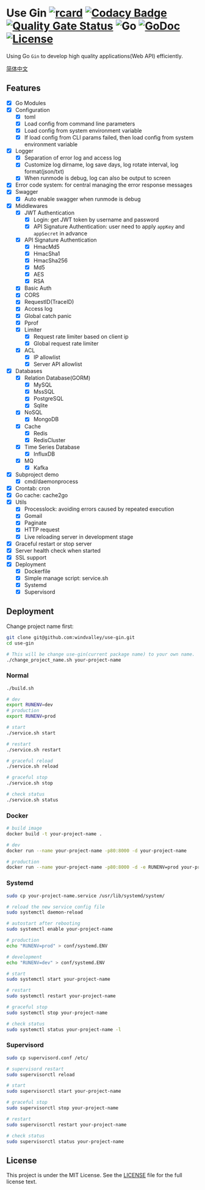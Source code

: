 # Use Gin [![rcard](https://goreportcard.com/badge/github.com/windvalley/use-gin)](https://goreportcard.com/report/github.com/windvalley/use-gin) [![Codacy Badge](https://app.codacy.com/project/badge/Grade/38d3eff769c14fecb01e91160e143727)](https://www.codacy.com/manual/windvalley/use-gin?utm_source=github.com&amp;utm_medium=referral&amp;utm_content=windvalley/use-gin&amp;utm_campaign=Badge_Grade) [![Quality Gate Status](https://sonarcloud.io/api/project_badges/measure?project=windvalley_use-gin&metric=alert_status)](https://sonarcloud.io/dashboard?id=windvalley_use-gin) ![Go](https://github.com/windvalley/use-gin/workflows/Go/badge.svg) [![GoDoc](http://img.shields.io/badge/go-documentation-blue.svg?style=flat-square)](https://godoc.org/github.com/windvalley/use-gin) [![License](http://img.shields.io/badge/license-mit-blue.svg?style=flat-square)](LICENSE)

Using Go `Gin` to develop high quality applications(Web API) efficiently.

[简体中文](README_ZH.md)

## Features

- [x] Go Modules
- [x] Configuration
  - [x] toml
  - [x] Load config from command line parameters
  - [x] Load config from system environment variable
  - [x] If load config from CLI params failed, then load config from system environment variable
- [x] Logger
  - [x] Separation of error log and access log
  - [x] Customize log dirname, log save days, log rotate interval, log format(json/txt)
  - [x] When runmode is debug, log can also be output to screen
- [x] Error code system: for central managing the error response messages
- [x] Swagger
  - [x] Auto enable swagger when runmode is debug
- [x] Middlewares
  - [x] JWT Authentication
    - [x] Login: get JWT token by username and password
    - [x] API Signature Authentication: user need to apply `appKey` and `appSecret` in advance
  - [x] API Signature Authentication
    - [x] HmacMd5
    - [x] HmacSha1
    - [x] HmacSha256
    - [x] Md5
    - [x] AES
    - [x] RSA
  - [x] Basic Auth
  - [x] CORS
  - [x] RequestID(TraceID)
  - [x] Access log
  - [x] Global catch panic
  - [x] Pprof
  - [x] Limiter
    - [x] Request rate limiter based on client ip
    - [x] Global request rate limiter
  - [x] ACL
    - [x] IP allowlist
    - [x] Server API allowlist
- [x] Databases
  - [x] Relation Database(GORM)
    - [x] MySQL
    - [x] MssSQL
    - [x] PostgreSQL
    - [x] Sqlite
  - [x] NoSQL
    - [x] MongoDB
  - [x] Cache
    - [x] Redis
    - [x] RedisCluster
  - [x] Time Series Database
    - [x] InfluxDB
  - [x] MQ
    - [x] Kafka
- [x] Subproject demo
  - [x] cmd/daemonprocess
- [x] Crontab: cron
- [x] Go cache: cache2go
- [x] Utils
  - [x] Processlock: avoiding errors caused by repeated execution
  - [x] Gomail
  - [x] Paginate
  - [x] HTTP request
  - [x] Live reloading server in development stage
- [x] Graceful restart or stop server
- [x] Server health check when started
- [x] SSL support
- [x] Deployment
  - [x] Dockerfile
  - [x] Simple manage script: service.sh
  - [x] Systemd
  - [x] Supervisord

## Deployment

Change project name first:

```bash
git clone git@github.com:windvalley/use-gin.git
cd use-gin

# This will be change use-gin(current package name) to your own name.
./change_project_name.sh your-project-name
```

### Normal

```bash
./build.sh

# dev
export RUNENV=dev
# production
export RUNENV=prod

# start
./service.sh start

# restart
./service.sh restart

# graceful reload
./service.sh reload

# graceful stop
./service.sh stop

# check status
./service.sh status
```

### Docker

```bash
# build image
docker build -t your-project-name .

# dev
docker run --name your-project-name -p80:8000 -d your-project-name

# production
docker run --name your-project-name -p80:8000 -d -e RUNENV=prod your-project-name
```

### Systemd

```bash
sudo cp your-project-name.service /usr/lib/systemd/system/

# reload the new service config file
sudo systemctl daemon-reload

# autostart after rebooting
sudo systemctl enable your-project-name

# production
echo "RUNENV=prod" > conf/systemd.ENV

# development
echo "RUNENV=dev" > conf/systemd.ENV

# start
sudo systemctl start your-project-name

# restart
sudo systemctl restart your-project-name

# graceful stop
sudo systemctl stop your-project-name

# check status
sudo systemctl status your-project-name -l
```

### Supervisord

```bash
sudo cp supervisord.conf /etc/

# supervisord restart
sudo supervisorctl reload

# start
sudo supervisorctl start your-project-name

# graceful stop
sudo supervisorctl stop your-project-name

# restart
sudo supervisorctl restart your-project-name

# check status
sudo supervisorctl status your-project-name
```

## License

This project is under the MIT License. See the [LICENSE](LICENSE) file for the full license text.
